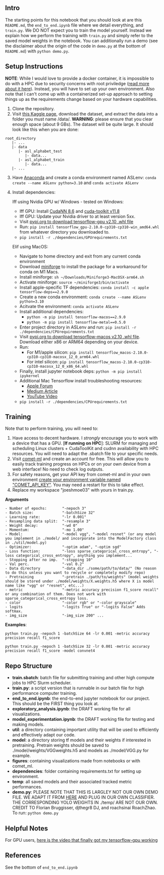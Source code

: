 ## **Intro**

The starting points for this notebook that you should look at are this `README.md`, the `end_to_end.ipynb` file where we detail everything, and `train.py`. We DO NOT expect you to train the model yourself. Instead we explain how we perform the training with `train.py` and simply refer to the saved model weights in the notebook. You can additionally run a demo (see the disclaimer about the origin of the code in `demo.py` at the bottom of `README.md`) with `python demo.py`.

## **Setup Instructions**

**NOTE**: While I would love to provide a docker container, it is impossible to do with a HPC due to security concerns with root priviledge ([read more about it here](https://waterprogramming.wordpress.com/2022/05/25/containerizing-your-code-for-hpc-docker-singularity/)). Instead, you will have to set up your own environment. Also note that I can't come up with a containerized set-up approach to setting things up as the
requirements change based on your hardware capabilities.

1. Clone the repository.
2. Visit [this Kaggle page](https://www.kaggle.com/datasets/grassknoted/asl-alphabet), download the dataset, and extract the data into a folder you must name /data/. **WARNING**: please ensure that you clear enough space (about 9 GBs). The dataset will be quite large. It should look like this when you are done:

```
root_directory
   |- ...
   |- data
      |- asl_alphabet_test
         |- data...
      |- asl_alphabet_train
         |- data...
   |- ...
```

3. Have [Anaconda](https://docs.anaconda.com/free/anaconda/install/) and create a conda environment named ASLenv: `conda create --name ASLenv python=3.10` and `conda activate ASLenv`
4. Install dependencies:

   Iff using Nvidia GPU w/ Windows - tested on Windows:

   - Iff GPU: Install [CudaNN 8.6](https://developer.nvidia.com/cudnn-downloads) and [cuda-toolkit v11.8](https://developer.nvidia.com/cuda-downloads)
   - Iff GPU: Update your Nvidia driver to at least version 5xx.
   - Visit [pypi.org to download tensorflow-gpu v2.10 .whl file](https://pypi.org/project/tensorflow-gpu/2.10.0/)
   - Run: `pip install tensorflow_gpu-2.10.0-cp310-cp310-win_amd64.whl` from whatever directory you downloaded to.
   - `pip install -r ./dependencies/GPUrequirements.txt`

   Elif using MacOS:

   - Navigate to home directory and exit from any current conda environment
   - Download [miniforge](https://github.com/conda-forge/miniforge/releases/latest/download/Miniforge3-MacOSX-arm64.sh) to install the package for a workaround for conda on M1 Macs.
   - Install miniforge: `sh ~/Downloads/Miniforge3-MacOSX-arm64.sh`
   - Activate miniforge: `source ~/miniforge3/bin/activate`
   - Install apple-specific TF dependencies: `conda install -c apple tensorflow-deps==2.9.0`
   - Create a new conda environment: `conda create --name ASLenv python=3.10`
   - Acitvate the environment: `conda activate ASLenv`
   - Install additional dependencies:
     - `python -m pip install tensorflow-macos==2.9.0`
     - `python -m pip install tensorflow-metal==0.5.0`
   - Enter project directory in ASLenv and run: `pip install -r ./dependencies/CPUrequirements.txt`
   - Visit [pypi.org to download tensorflow-macos v2.10 .whl file](https://pypi.org/project/tensorflow-macos/2.10.0/). Download either x86 or ARM64 depending on your device.
   - Run:
     - For M1/apple silicon: `pip install tensorflow_macos-2.10.0-cp310-cp310-macosx_12_0_arm64.whl`
     - For intel silicon: `pip install tensorflow_macos-2.10.0-cp310-cp310-macosx_12_0_x86_64.whl`
   - Finally, install jupyter notebook deps: `python -m pip install ipykernel`
   - Additional Mac Tensorflow install troubleshooting resources:
     - [Apple Forum](https://forums.developer.apple.com/forums/thread/689300)
     - [Medium Article](https://medium.com/geekculture/installing-tensorflow-on-apple-silicon-84a28050d784)
     - [YouTube Video](https://www.youtube.com/watch?v=WFIZn6titnc)
   - `pip install -r ./dependencies/CPUrequirements.txt`

## **Training**

Note that to perform training, you will need to:

1.  Have access to decent hardware. I _strongly_ encourage you to work with a device that has a GPU. [**If running on HPC**]: SLURM for managing and scheduling Linux clusters + CudaToolKit and cudnn availability with HPC resources. You will need to adapt the .sbatch file to your specific needs.
2.  Visit [comet-ml](https://www.comet.com/site/) and create an account for free. This will allow you to easily track training progress on HPCs or on your own device from a web interface! No need to check log outputs.
3.  For safety reasons, get your API key from comet-ml and in your own environment [create your environment variable named "COMET_API_KEY"](https://networkdirection.net/python/resources/env-variable/). You may need a restart for this to take effect.
4.  Replace my workspace "joeshmoe03" with yours in train.py.

**Arguments**

```
- Number of epochs:       "-nepoch 3"
- Batch size:             "-batchSize 32"
- Learning rate:          "-lr 0.001"
- Resampling data split:  "-resample 3"
- Weight decay:           "-wd 0"
- Momentum:               "-mo 1.00"
- Model:                  "-model vgg", "-model resnet" (or any model you implement in ./model/ and incorporate into the ModelFactory class in ./util/model.py)
- Optimizer:              "-optim adam", "-optim sgd"
- Loss function:          "-loss sparse_categorical_cross_entropy", "-loss categorical_cross_entropy", anything you implement...
- Stopping after no imp.  "-stopping 10"
- Val perc.               "-val 0.2"
- Data directory          "-data_dir ./some/path/to/data/" (No reason to do this unless you want to recycle or completely modify repo)
- Pretraining             "-pretrain ./path/to/weights" (model weights should be stored under ./model/weights/X.weights.h5 where X is model name like "vgg" or "resnet", etc...)
- metric                  "-metric accuracy precision f1_score recall" or any combination of them. Does not work with sparse_categorical_cross_entropy loss.
- color                   "-color rgb" or "-color grayscale"
- logits                  "-logits True" or "-logits False" Adds softmax.
- img_size                "-img_size 200" ...
```

**Examples**:

`python train.py -nepoch 1 -batchSize 64 -lr 0.001 -metric accuracy precision recall f1_score`

`python train.py -nepoch 1 -batchSize 32 -lr 0.001 -metric accuracy precision recall f1_score -model convnet4`

## **Repo Structure**

- **train.sbatch**: batch file for submitting training and other high compute jobs to HPC Slurm scheduler.
- **train.py**: a script version that is runnable in our batch file for high performance computer training.
- **end_to_end.ipynb**: the end-to-end jupyter notebook for our project. This should be the FIRST thing you look at.
- **exploratory_analysis.ipynb**: the DRAFT working file for all visualizations.
- **model_experimentation.ipynb**: the DRAFT working file for testing and making models.
- **util**: a directory containing important utility that will be used to efficiently and effectively adapt our code.
- **model**: a directory storing tf models and their weights if interested in pretraining. Pretrain weights should be saved to ./model/weights/VGGweights.h5 and models as ./model/VGG.py for example.
- **figures**: containing visualizations made from notebooks or with comet_ml.
- **dependencies**: folder containing requirements.txt for setting up environment.
- **temp**: all saved models and their associated tracked metric performances.
- **demo.py**: PLEASE NOTE THAT THIS IS LARGLEY NOT OUR OWN DEMO FILE. WE ADAPT IT FROM [HERE](https://github.com/cansik/yolo-hand-detection/blob/master/yolo.py) AND PLUG IN OUR OWN CLASSIFIER. THE CORRESPONDING YOLO WEIGHTS IN ./temp/ ARE NOT OUR OWN. CREDIT TO Florian Bruggisser, djthegr8 DJ, and roachsinai RoachZhao. To run: `python demo.py`

## **Helpful Notes**

For GPU users, [here is the video that finally got my tensorflow-gpu working](https://www.youtube.com/watch?v=NrJz3ACosJA)

## **References**

See the bottom of `end_to_end.ipynb`
